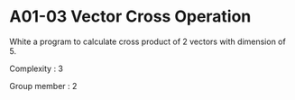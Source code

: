 # A01-03 Vector Cross Operation

White a program to calculate cross product of 2 vectors with dimension of 5.

Complexity : 3

Group member : 2
